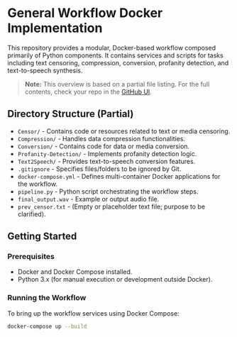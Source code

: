 # General Workflow Docker Implementation

This repository provides a modular, Docker-based workflow composed primarily of Python components. It contains services and scripts for tasks including text censoring, compression, conversion, profanity detection, and text-to-speech synthesis.

> **Note:** This overview is based on a partial file listing. For the full contents, check your repo in the [GitHub UI](https://github.com/Dozzap/General-workflow-docker-implementation/contents/).

## Directory Structure (Partial)

- `Censor/` - Contains code or resources related to text or media censoring.
- `Compression/` - Handles data compression functionalities.
- `Conversion/` - Contains code for data or media conversion.
- `Profanity-Detection/` - Implements profanity detection logic.
- `Text2Speech/` - Provides text-to-speech conversion features.
- `.gitignore` - Specifies files/folders to be ignored by Git.
- `docker-compose.yml` - Defines multi-container Docker applications for the workflow.
- `pipeline.py` - Python script orchestrating the workflow steps.
- `final_output.wav` - Example or output audio file.
- `prev_censor.txt` - (Empty or placeholder text file; purpose to be clarified).

## Getting Started

### Prerequisites

- Docker and Docker Compose installed.
- Python 3.x (for manual execution or development outside Docker).

### Running the Workflow

To bring up the workflow services using Docker Compose:

```bash
docker-compose up --build
